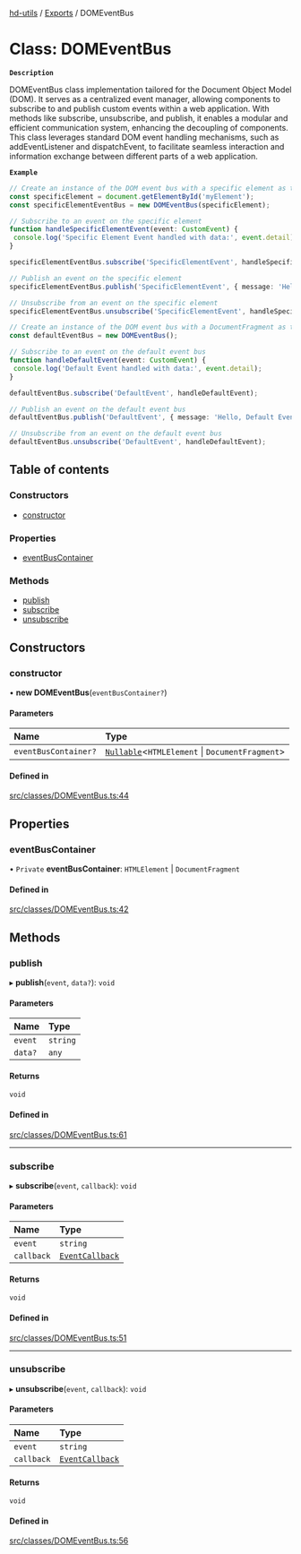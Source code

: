 [hd-utils](../README.md) / [Exports](../modules.md) / DOMEventBus

# Class: DOMEventBus

**`Description`**

DOMEventBus class implementation tailored for the Document Object Model (DOM). It serves as a centralized event manager, allowing components to subscribe to and publish custom events within a web application. With methods like subscribe, unsubscribe, and publish, it enables a modular and efficient communication system, enhancing the decoupling of components. This class leverages standard DOM event handling mechanisms, such as addEventListener and dispatchEvent, to facilitate seamless interaction and information exchange between different parts of a web application.

**`Example`**

```ts
// Create an instance of the DOM event bus with a specific element as the eventBusContainer
const specificElement = document.getElementById('myElement');
const specificElementEventBus = new DOMEventBus(specificElement);

// Subscribe to an event on the specific element
function handleSpecificElementEvent(event: CustomEvent) {
 console.log('Specific Element Event handled with data:', event.detail);
}

specificElementEventBus.subscribe('SpecificElementEvent', handleSpecificElementEvent);

// Publish an event on the specific element
specificElementEventBus.publish('SpecificElementEvent', { message: 'Hello, Specific Element Event!' });

// Unsubscribe from an event on the specific element
specificElementEventBus.unsubscribe('SpecificElementEvent', handleSpecificElementEvent);

// Create an instance of the DOM event bus with a DocumentFragment as the eventBusContainer
const defaultEventBus = new DOMEventBus();

// Subscribe to an event on the default event bus
function handleDefaultEvent(event: CustomEvent) {
 console.log('Default Event handled with data:', event.detail);
}

defaultEventBus.subscribe('DefaultEvent', handleDefaultEvent);

// Publish an event on the default event bus
defaultEventBus.publish('DefaultEvent', { message: 'Hello, Default Event!' });

// Unsubscribe from an event on the default event bus
defaultEventBus.unsubscribe('DefaultEvent', handleDefaultEvent);
```

## Table of contents

### Constructors

- [constructor](DOMEventBus.md#constructor)

### Properties

- [eventBusContainer](DOMEventBus.md#eventbuscontainer)

### Methods

- [publish](DOMEventBus.md#publish)
- [subscribe](DOMEventBus.md#subscribe)
- [unsubscribe](DOMEventBus.md#unsubscribe)

## Constructors

### constructor

• **new DOMEventBus**(`eventBusContainer?`)

#### Parameters

| Name | Type |
| :------ | :------ |
| `eventBusContainer?` | [`Nullable`](../modules.md#nullable)<`HTMLElement` \| `DocumentFragment`\> |

#### Defined in

[src/classes/DOMEventBus.ts:44](https://github.com/AhmadHddad/h-utils/blob/44aa736/src/classes/DOMEventBus.ts#L44)

## Properties

### eventBusContainer

• `Private` **eventBusContainer**: `HTMLElement` \| `DocumentFragment`

#### Defined in

[src/classes/DOMEventBus.ts:42](https://github.com/AhmadHddad/h-utils/blob/44aa736/src/classes/DOMEventBus.ts#L42)

## Methods

### publish

▸ **publish**(`event`, `data?`): `void`

#### Parameters

| Name | Type |
| :------ | :------ |
| `event` | `string` |
| `data?` | `any` |

#### Returns

`void`

#### Defined in

[src/classes/DOMEventBus.ts:61](https://github.com/AhmadHddad/h-utils/blob/44aa736/src/classes/DOMEventBus.ts#L61)

___

### subscribe

▸ **subscribe**(`event`, `callback`): `void`

#### Parameters

| Name | Type |
| :------ | :------ |
| `event` | `string` |
| `callback` | [`EventCallback`](../modules.md#eventcallback) |

#### Returns

`void`

#### Defined in

[src/classes/DOMEventBus.ts:51](https://github.com/AhmadHddad/h-utils/blob/44aa736/src/classes/DOMEventBus.ts#L51)

___

### unsubscribe

▸ **unsubscribe**(`event`, `callback`): `void`

#### Parameters

| Name | Type |
| :------ | :------ |
| `event` | `string` |
| `callback` | [`EventCallback`](../modules.md#eventcallback) |

#### Returns

`void`

#### Defined in

[src/classes/DOMEventBus.ts:56](https://github.com/AhmadHddad/h-utils/blob/44aa736/src/classes/DOMEventBus.ts#L56)

